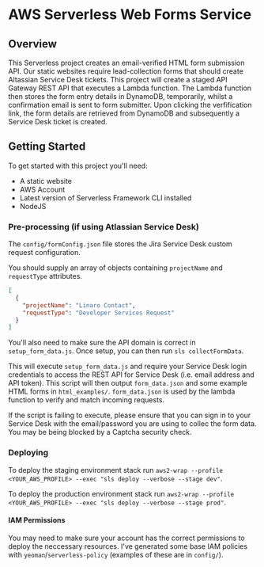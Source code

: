 # AWS Serverless Web Forms Service

## Overview

This Serverless project creates an email-verified HTML form submission API. Our static websites require lead-collection forms that should create Altassian Service Desk tickets. This project will create a staged API Gateway REST API that executes a Lambda function. The Lambda function then stores the form entry details in DynamoDB, temporarily, whilst a confirmation email is sent to form submitter. Upon clicking the verfification link, the form details are retrieved from DynamoDB and subsequently a Service Desk ticket is created.

## Getting Started

To get started with this project you'll need:

- A static website
- AWS Account
- Latest version of Serverless Framework CLI installed
- NodeJS

### Pre-processing (if using Atlassian Service Desk)

The `config/formConfig.json` file stores the Jira Service Desk custom request configuration.

You should supply an array of objects containing `projectName` and `requestType` attributes.

```json
[
  {
    "projectName": "Linaro Contact",
    "requestType": "Developer Services Request"
  }
]
```

You'll also need to make sure the API domain is correct in `setup_form_data.js`. Once setup, you can then run `sls collectFormData`.

This will execute `setup_form_data.js` and require your Service Desk login credentials to access the REST API for Service Desk (i.e. email address and API token). This script will then output `form_data.json` and some example HTML forms in `html_examples/`. `form_data.json` is used by the lambda function to verify and match incoming requests.

If the script is failing to execute, please ensure that you can sign in to your Service Desk with the email/password you are using to collec the form data. You may be being blocked by a Captcha security check.

### Deploying

To deploy the staging environment stack run `aws2-wrap --profile <YOUR_AWS_PROFILE> --exec "sls deploy --verbose --stage dev"`.

To deploy the production environment stack run `aws2-wrap --profile <YOUR_AWS_PROFILE> --exec "sls deploy --verbose --stage prod"`.

#### IAM Permissions

You may need to make sure your account has the correct permissions to deploy the neccessary resources. I've generated some base IAM policies with `yeoman`/`serverless-policy` (examples of these are in `config/`).

